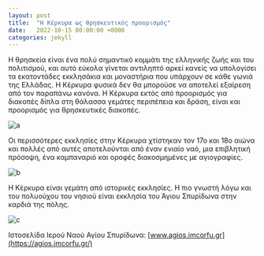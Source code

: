```yaml
---
layout: post
title:  "Η Κέρκυρα ως θρησκευτικός προορισμός"
date:   2022-10-15 00:00:00 +0000
categories: jekyll
---
```

Η θρησκεία είναι ένα πολύ σημαντικό κομμάτι της ελληνικής ζωής και του πολιτισμού, και αυτό εύκολα γίνεται αντιληπτό αρκεί κανείς να υπολογίσει τα εκατοντάδες εκκλησάκια και μοναστήρια που υπάρχουν σε κάθε γωνιά της Ελλάδας. Η Κέρκυρα φυσικά δεν θα μπορούσε να αποτελεί εξαίρεση από τον παραπάνω κανόνα. Η Κέρκυρα εκτός από προορισμός για διακοπές δίπλα στη θάλασσα γεμάτες περιπέπεια και δράση, είναι και προορισμός για θρησκευτικές διακοπές. 

![a](https://user-images.githubusercontent.com/103204779/199722403-60b6eef0-e578-4370-9074-4f3a0d1dfab9.PNG)

Οι περισσότερες εκκλησίες στην Κέρκυρα χτίστηκαν τον 17ο και 18ο αιώνα και πολλές από αυτές αποτελούνται από έναν ενιαίο ναό, μια επιβλητική πρόσοψη, ένα καμπαναριό και οροφές διακοσμημένες με αγιογραφίες.

![b](https://user-images.githubusercontent.com/103204779/199722543-cf9c3a93-ecee-4181-ad7d-a796a322d7e2.PNG)

Η Κέρκυρα είναι γεμάτη από ιστορικές εκκλησίες.
Η πιο γνωστή λόγω και του πολυούχου του νησιού είναι εκκλησία του Άγιου Σπυρίδωνα στην καρδιά της πόλης. 

![c](https://user-images.githubusercontent.com/103204779/199723149-cb58a0cd-de8c-4d90-bcf5-fdc8baa60b5c.PNG)


Ιστοσελίδα Ιερού Ναού Αγίου Σπυρίδωνα:
[www.agios.imcorfu.gr](https://agios.imcorfu.gr/)
